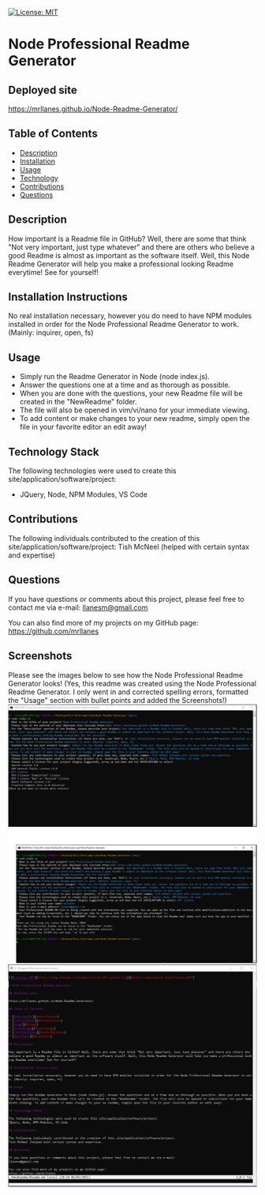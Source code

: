 [![License: MIT](https://img.shields.io/badge/License-MIT-yellow.svg)](https://opensource.org/licenses/MIT)

# Node Professional Readme Generator

## Deployed site

https://mrllanes.github.io/Node-Readme-Generator/

## Table of Contents

- [Description](#description)
- [Installation](#installation)
- [Usage](#usage)
- [Technology](#technology)
- [Contributions](#contributions)
- [Questions](#questions)

## Description

How important is a Readme file in GitHub? Well, there are some that think "Not very important, just type whatever" and there are others who believe a good Readme is almost as important as the software itself. Well, this Node Readme Generator will help you make a professional looking Readme everytime! See for yourself!

## Installation Instructions

No real installation necessary, however you do need to have NPM modules installed in order for the Node Professional Readme Generator to work. (Mainly: inquirer, open, fs)

## Usage

- Simply run the Readme Generator in Node (node index.js).
- Answer the questions one at a time and as thorough as possible.
- When you are done with the questions, your new Readme file will be created in the "NewReadme" folder.
- The file will also be opened in vim/vi/nano for your immediate viewing.
- To add content or make changes to your new readme, simply open the file in your favorite editor an edit away!

## Technology Stack

The following technologies were used to create this site/application/software/project:

- JQuery, Node, NPM Modules, VS Code

## Contributions

The following individuals contributed to the creation of this site/application/software/project:
Tish McNeel (helped with certain syntax and expertise)

## Questions

If you have questions or comments about this project, please feel free to contact me via e-mail:
llanesm@gmail.com

You can also find more of my projects on my GitHub page:
https://github.com/mrllanes

## Screenshots

Please see the images below to see how the Node Professional Readme Generator looks!
(Yes, this readme was created using the Node Professional Readme Generator. I only went in and corrected spelling errors, formatted the "Usage" section with bullet points and added the Screenshots!)
![NPRG Image 1](./assets/readme-images/NRG-image1.PNG)
![NPRG Image 2](./assets/readme-images/NRG-image2.PNG)
![NPRG Image 3](./assets/readme-images/NRG-image3.PNG)

